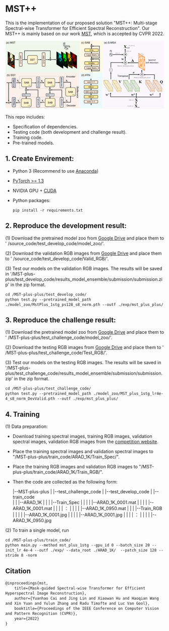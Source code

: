 # MST++
This is the implementation of our proposed solution "MST++: Multi-stage Spectral-wise Transformer for Efficient Spectral Reconstruction". Our MST++ is mainly based on our work [MST](https://github.com/caiyuanhao1998/MST), which is accepted by CVPR 2022.


![Illustration of MST](/figure/MST.png)


This repo includes:  

- Specification of dependencies.
- Testing code (both development and challenge result).
- Training code.
- Pre-trained models.


## 1. Create Envirement:

- Python 3 (Recommend to use [Anaconda](https://www.anaconda.com/download/#linux))

- [PyTorch >= 1.3](https://pytorch.org/) 

- NVIDIA GPU + [CUDA](https://developer.nvidia.com/cuda-downloads)

- Python packages:

  ```shell
  pip install -r requirements.txt
  ```


## 2. Reproduce the development result:

(1)  Download the pretrained model zoo from [Google Drive](https://drive.google.com/drive/folders/1GzsNbd-XC8UZEq5V4JaisEyCSKVihCQG?usp=sharing) and place them to ' /source_code/test_develop_code/model_zoo/'. 

(2)  Download the validation RGB images from [Google Drive](https://drive.google.com/file/d/19vBR_8Il1qcaEZsK42aGfvg5lCuvLh1A/view)  and place them to ' /source_code/test_develop_code/Valid_RGB/'. 

(3)  Test our models on the validation RGB images. The results will be saved in '/MST-plus-plus/test_develop_code/results_model_ensemble/submission/submission.zip' in the zip format. 

```shell
cd /MST-plus-plus/test_develop_code/
python test.py --pretrained_model_path ./model_zoo/MstPlus_1stg_ps128_s8_norm.pth --outf ./exp/mst_plus_plus/
```



## 3. Reproduce the challenge result:

(1)  Download the pretrained model zoo from [Google Drive](https://drive.google.com/drive/folders/1pAzS3YY8-Av49i-uoF7GLzodnt1qYReL?usp=sharing) and place them to ' /MST-plus-plus/test_challenge_code/model_zoo/'. 

(2)  Download the testing RGB images from [Google Drive](https://drive.google.com/file/d/1A5309Gk7kNFI-ORyADueiPOCMQNTA7r5/view)  and place them to ' /MST-plus-plus/test_challenge_code/Test_RGB/'. 

(3)  Test our models on the testing RGB images. The results will be saved in '/MST-plus-plus/test_challenge_code/results_model_ensemble/submission/submission.zip' in the zip format. 

```shell
cd /MST-plus-plus/test_challenge_code/
python test.py --pretrained_model_path ./model_zoo/MST_plus_1stg_lr4e-4_s8_norm_DevValid.pth --outf ./exp/mst_plus_plus/
```



## 4. Training

(1)  Data preparation:

- Download training spectral images, training RGB images,  validation spectral images, validation RGB images from the [competition website](https://codalab.lisn.upsaclay.fr/competitions/721#participate-get_data).

- Place the training spectral images and validation spectral images to "/MST-plus-plus/train_code/ARAD_1K/Train_Spec/".

- Place the training RGB images and validation RGB images to "/MST-plus-plus/train_code/ARAD_1K/Train_RGB/".

- Then the code are collected as the following form:

  |--MST-plus-plus
  |	|--test_challenge_code
  |	|--test_develop_code
  |	|--train_code  
  |	|	|--ARAD_1K 
  |	|	|	|--Train_Spec
  |	|       |       |	|--ARAD_1K_0001.mat
  |	|       |       |	|--ARAD_1K_0001.mat
  |	|       |       |	： 
  |	|       |       |	|--ARAD_1K_0950.mat
  |	|       |    	|--Train_RGB
  |	|       |    	|	|--ARAD_1K_0001.jpg
  |	|       |       |	|--ARAD_1K_0001.jpg
  |	|       |       |	： 
  |	|       |       |	|--ARAD_1K_0950.jpg


(2)  To train a single model, run

```shell
cd /MST-plus-plus/train_code/
python main.py --method mst_plus_1stg --gpu_id 0 --batch_size 20 --init_lr 4e-4 --outf ./exp/ --data_root ./ARAD_1K/  --patch_size 128 --stride 8 -norm
```




## Citation
```
@inproceedings{mst,
	title={Mask-guided Spectral-wise Transformer for Efficient Hyperspectral Image Reconstruction},
	author={Yuanhao Cai and Jing Lin and Xiaowan Hu and Haoqian Wang and Xin Yuan and Yulun Zhang and Radu Timofte and Luc Van Gool},
	booktitle={Proceedings of the IEEE Conference on Computer Vision and Pattern Recognition (CVPR)},
	year={2022}
}
```
